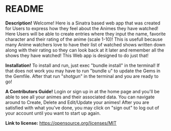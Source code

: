 # README

**Description!**
Welcome! Here is a Sinatra based web app that was created for Users to express how they feel about the Animes they have watched! Here Users will be able to create entries where they input the name, favorite character and their rating of the anime (scale 1-10)! This is usefull because many Anime watchers love to have their list of watched shows written down along with their rating so they can look back at it later and remember all the shows they have watched! This Web app is designed to do just that!

**Installation!**
To install and run, just exec "bundle install" in the terminal! If that does not work you may have to run "bundle u" to update the Gems in the Gemfile. After that run "shotgun" in the terminal and you are ready to go!

**A Contributors Guide!**
Login or sign up in at the home page and you'll be able to see all your animes and their associated data. You can navigate around to Create, Delete and Edit/Update your animes! After you are satisfied with what you've done, you may click on "sign out" to log out of your account until you want to start up again.

**Link to license:** https://opensource.org/licenses/MIT